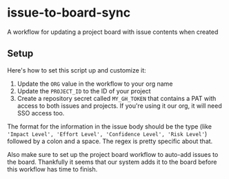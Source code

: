 # issue-to-board-sync
A workflow for updating a project board with issue contents when created

## Setup

Here's how to set this script up and customize it:

1. Update the `ORG` value in the workflow to your org name
2. Update the `PROJECT_ID` to the ID of your project
3. Create a repository secret called `MY_GH_TOKEN` that contains a PAT with access to both issues and projects. If you're using it our org, it will need SSO access too.

The format for the information in the issue body should be the type (like `'Impact Level', 'Effort Level', 'Confidence Level', 'Risk Level'`) followed by a colon and a space. The regex is pretty specific about that.

Also make sure to set up the project board workflow to auto-add issues to the board. Thankfully it seems that our system adds it to the board before this workflow has time to finish.